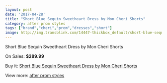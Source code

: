 ```yaml
---
layout: post
date: '2017-04-28'
title: "Short Blue Sequin Sweetheart Dress by Mon Cheri Shorts"
category: after prom styles
tags: ["brand","cheri","prom","dresses","short"]
image: http://img.transblink.com/14447-thickbox_default/short-blue-sequin-sweetheart-dress-by-mon-cheri-shorts.jpg
---
```

Short Blue Sequin Sweetheart Dress by Mon Cheri Shorts

On Sales: **$289.99**
<a href="https://www.transblink.com/en/after-prom-styles/4627-short-blue-sequin-sweetheart-dress-by-mon-cheri-shorts.html"><amp-img layout="responsive" width="600" height="600" src="//img.transblink.com/14447-thickbox_default/short-blue-sequin-sweetheart-dress-by-mon-cheri-shorts.jpg" alt="Short Blue Sequin Sweetheart Dress by Mon Cheri Shorts 0" /></a>
<a href="https://www.transblink.com/en/after-prom-styles/4627-short-blue-sequin-sweetheart-dress-by-mon-cheri-shorts.html"><amp-img layout="responsive" width="600" height="600" src="//img.transblink.com/14448-thickbox_default/short-blue-sequin-sweetheart-dress-by-mon-cheri-shorts.jpg" alt="Short Blue Sequin Sweetheart Dress by Mon Cheri Shorts 1" /></a>

Buy it: [Short Blue Sequin Sweetheart Dress by Mon Cheri Shorts](https://www.transblink.com/en/after-prom-styles/4627-short-blue-sequin-sweetheart-dress-by-mon-cheri-shorts.html "Short Blue Sequin Sweetheart Dress by Mon Cheri Shorts")

View more: [after prom styles](https://www.transblink.com/en/55-after-prom-styles "after prom styles")